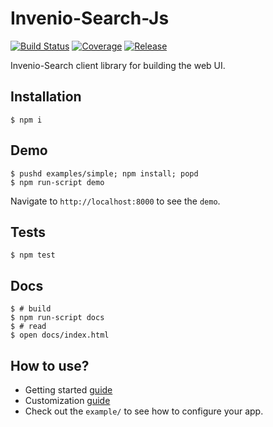 <!--
    This file is part of Invenio.
    Copyright (C) 2015-2018 CERN.

    Invenio is free software; you can redistribute it and/or modify it
    under the terms of the MIT License; see LICENSE file for more details.
-->
Invenio-Search-Js
=================

[![Build Status](https://img.shields.io/travis/inveniosoftware/invenio-search-js.svg)](https://travis-ci.org/inveniosoftware/invenio-search-js)
[![Coverage](https://img.shields.io/coveralls/inveniosoftware/invenio-search-js.svg)](https://coveralls.io/r/inveniosoftware/invenio-search-js)
[![Release](https://img.shields.io/npm/v/invenio-search-js.svg)](https://www.npmjs.com/package/invenio-search-js)

Invenio-Search client library for building the web UI.

Installation
------------

    $ npm i

Demo
----

    $ pushd examples/simple; npm install; popd
    $ npm run-script demo

Navigate to `http://localhost:8000` to see the `demo`.

Tests
-----

    $ npm test

Docs
----

    $ # build
    $ npm run-script docs
    $ # read
    $ open docs/index.html

How to use?
-----------

* Getting started [guide](http://inveniosoftware.github.io/invenio-search-js/tutorial-1_started.html)
* Customization [guide](http://inveniosoftware.github.io/invenio-search-js/tutorial-2_customize.html)
* Check out the `example/` to see how to configure your app.
